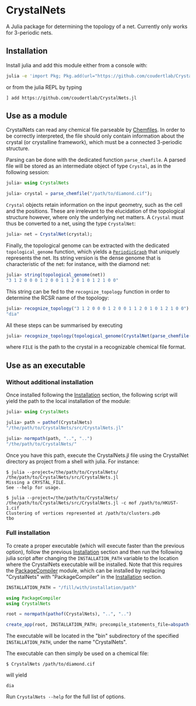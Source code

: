 # CrystalNets

<!---
[![Build Status](https://travis-ci.com/Liozou/CrystalNets.jl.svg?branch=master)](https://travis-ci.com/Liozou/CrystalNets.jl)
[![Build Status](https://ci.appveyor.com/api/projects/status/github/Liozou/CrystalNets.jl?svg=true)](https://ci.appveyor.com/project/Liozou/CrystalNets-jl)
-->

A Julia package for determining the topology of a net.
Currently only works for 3-periodic nets.

## <a name="installation"></a>Installation

Install julia and add this module either from a console with:

```bash
julia -e 'import Pkg; Pkg.add(url="https://github.com/coudertlab/CrystalNets.jl")'
```

or from the julia REPL by typing

```
] add https://github.com/coudertlab/CrystalNets.jl
```

## Use as a module

CrystalNets can read any chemical file parseable by [Chemfiles](https://chemfiles.org/chemfiles/latest/formats.html#list-of-supported-formats). In order to be correctly interpreted, the file should only contain information about the crystal (or crystalline framework), which must be a connected 3-periodic structure.

Parsing can be done with the dedicated function `parse_chemfile`. A parsed file will be stored as an intermediate object of type `Crystal`, as in the following session:

```julia
julia> using CrystalNets

julia> crystal = parse_chemfile("/path/to/diamond.cif");
```

`Crystal` objects retain information on the input geometry, such as the cell and the positions. These are irrelevant to the elucidation of the topological structure however, where only the underlying net matters. A `Crystal` must thus be converted to a net, using the type `CrystalNet`:

```julia
julia> net = CrystalNet(crystal);
```

Finally, the topological genome can be extracted with the dedicated `topological_genome` function, which yields a [`PeriodicGraph`](https://github.com/Liozou/PeriodicGraphs.jl) that uniquely represents the net. Its string version is the dense genome that is characteristic of the net: for instance, with the diamond net:

```julia
julia> string(topological_genome(net))
"3 1 2 0 0 0 1 2 0 0 1 1 2 0 1 0 1 2 1 0 0"
```

This string can be fed to the `recognize_topology` function in order to determine the RCSR name of the topology:

```julia
julia> recognize_topology("3 1 2 0 0 0 1 2 0 0 1 1 2 0 1 0 1 2 1 0 0")
"dia"
```

All these steps can be summarised by executing

```julia
julia> recognize_topology(topological_genome(CrystalNet(parse_chemfile(FILE))))
```

where `FILE` is the path to the crystal in a recognizable chemical file format.

## Use as an executable

### Without additional installation

Once installed following the [Installation](#installation) section, the following script will yield the path to the local installation of the module:

```julia
julia> using CrystalNets

julia> path = pathof(CrystalNets)
"/the/path/to/CrystalNets/src/CrystalNets.jl"

julia> normpath(path, "..", "..")
"/the/path/to/CrystalNets/"

```

Once you have this path, execute the CrystalNets.jl file using the CrystalNet directory as project from a shell with julia. For instance:

```
$ julia --project=/the/path/to/CrystalNets/ /the/path/to/CrystalNets/src/CrystalNets.jl
Missing a CRYSTAL_FILE.
See --help for usage.

$ julia --project=/the/path/to/CrystalNets/ /the/path/to/CrystalNets/src/CrystalNets.jl -c mof /path/to/HKUST-1.cif
Clustering of vertices represented at /path/to/clusters.pdb
tbo
```

### Full installation

To create a proper executable (which will execute faster than the previous option), follow the previous [Installation](#installation) section and then run the following julia script after changing the `INSTALLATION_PATH` variable to the location where the CrystalNets executable will be installed. Note that this requires the [PackageCompiler](https://github.com/JuliaLang/PackageCompiler.jl/) module, which can be installed by replacing "CrystalNets" with "PackageCompiler" in the [Installation](#installation) section.

```julia
INSTALLATION_PATH = "/fill/with/installation/path"

using PackageCompiler
using CrystalNets

root = normpath(pathof(CrystalNets), "..", "..")

create_app(root, INSTALLATION_PATH; precompile_statements_file=abspath(root, "src", "precompile.jl"))
```

The executable will be located in the "bin" subdirectory of the specified `INSTALLATION_PATH`, under the name "CrystalNets".

The executable can then simply be used on a chemical file:

```
$ CrystalNets /path/to/diamond.cif
```

will yield

```
dia
```

Run `CrystalNets --help` for the full list of options.
